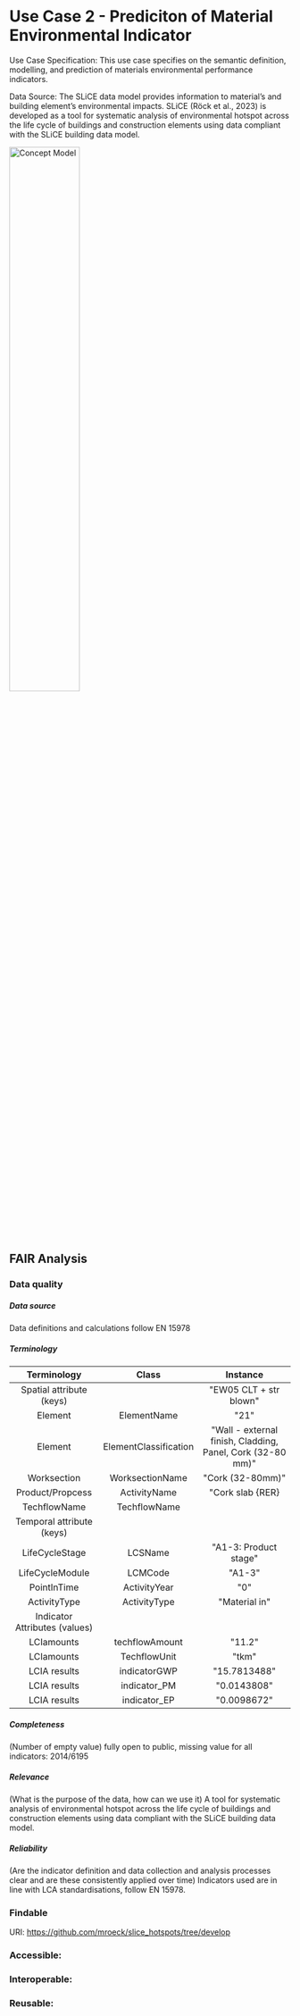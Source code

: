#  Use Case 2 - Prediciton of Material Environmental Indicator

Use Case Specification: This use case specifies on the semantic definition, modelling, and prediction of materials environmental performance indicators.

Data Source: The SLiCE data model provides information to material’s and building element’s environmental impacts. SLiCE (Röck et al., 2023) is developed as a tool for systematic analysis of environmental hotspot across the life cycle of buildings and construction elements using data compliant with the SLiCE building data model.

<img src="https://github.com/user-attachments/assets/6d00a610-e734-4d3a-bf12-070f48b03e84" alt="Concept Model" width="50%" />

## FAIR Analysis

### Data quality

##### Data source
Data definitions and calculations follow EN 15978 
##### Terminology 

| Terminology | Class |  Instance | 
| :-----------------:   | :----------: | :----------: |
|Spatial attribute (keys)|  |"EW05 CLT + str blown" 
| Element   | ElementName |  "21"
| Element | ElementClassification |"Wall - external finish, Cladding, Panel, Cork (32-80 mm)" 
| Worksection | WorksectionName |  "Cork (32-80mm)"
| Product/Propcess | ActivityName |  "Cork slab {RER}| production | Alloc Rec, U"
| TechflowName | TechflowName |
|Temporal attribute (keys)| |
| LifeCycleStage | LCSName |  "A1-3: Product stage"
| LifeCycleModule | LCMCode |  "A1-3"
| PointInTime | ActivityYear | "0"
| ActivityType | ActivityType | "Material in"
| Indicator Attributes (values) |      |
| LCIamounts | techflowAmount | "11.2"
| LCIamounts | TechflowUnit | "tkm"
| LCIA results | indicatorGWP | "15.7813488"
| LCIA results | indicator_PM | "0.0143808"
| LCIA results | indicator_EP | "0.0098672"

##### Completeness 
(Number of empty value)
fully open to public, missing value for all indicators: 2014/6195

#####  Relevance 
(What is the purpose of the data, how can we use it)
A tool for systematic analysis of environmental hotspot across the life cycle of buildings and construction elements using data compliant with the SLiCE building data model.

##### Reliability 
(Are the indicator definition and data collection and analysis processes clear and are these consistently applied over time)
Indicators used are in line with LCA standardisations, follow EN 15978.

### Findable

URI: https://github.com/mroeck/slice_hotspots/tree/develop

### Accessible:

### Interoperable:

### Reusable:
